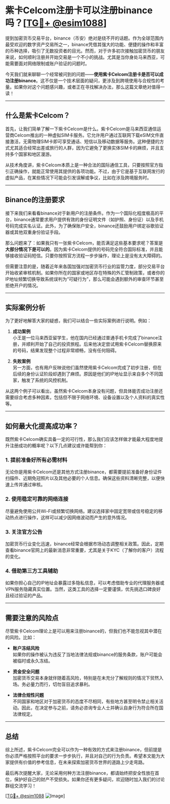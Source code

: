 # 紫卡Celcom注册卡可以注册binance吗？[[TG💪+ @esim1088](https://t.me/s/esim1088)]

提到加密货币交易平台，binance（币安）绝对是绕不开的话题。作为全球范围内最受欢迎的数字资产交易所之一，binance凭借其强大的功能、便捷的操作和丰富的币种选择，吸引了无数投资者的目光。然而，对于许多初次接触加密货币的朋友来说，如何顺利注册并开始交易是一个不小的挑战。尤其是当你身处马来西亚，可能需要面对网络限制或账户验证的问题时。

今天我们就来聊聊一个经常被问到的问题——**使用紫卡Celcom注册卡是否可以成功注册binance**。这不仅是一个技术层面的疑问，更涉及到跨境使用与合规性的考量。如果你对这个问题感兴趣，或者正在寻找解决办法，那么这篇文章绝对值得一读！

---

## 什么是紫卡Celcom？

首先，让我们简单了解一下紫卡Celcom是什么。紫卡Celcom是马来西亚通信运营商Celcom推出的一种虚拟SIM卡服务。它允许用户通过互联网下载eSIM文件直接激活，无需物理SIM卡即可享受通话、短信以及移动数据等服务。这种便捷的方式尤其适合经常出差或旅行的人群，因为它避免了更换实体SIM卡的麻烦，并且支持多个国家和地区漫游。

从技术角度讲，紫卡Celcom本质上是一种合法的国际通信工具，只要按照官方指引正确操作，就能正常使用其提供的各项功能。不过，由于它是基于互联网发行的虚拟产品，在某些情况下可能会引发误解或争议，比如在涉及跨境服务时。

---

## Binance的注册要求

接下来我们来看看binance对于新用户的注册条件。作为一个国际化程度极高的平台，binance通常要求用户提供有效的身份证明文件（如护照、身份证）以及手机号码完成实名认证。此外，为了确保账户安全，binance还鼓励用户绑定谷歌验证器或其他双重身份验证手段。

那么问题来了：如果我只有一张紫卡Celcom，能否满足这些基本要求呢？答案是**大部分情况下是可以的**。因为紫卡Celcom提供的号码完全符合国际标准，并且能够接收验证码短信。只要你按照官方流程一步步操作，理论上是没有太大障碍的。

但需要注意的是，随着近年来各国加强对加密货币行业的监管力度，部分交易平台开始收紧审核机制。如果你所在的国家或地区存在特殊的外汇管制政策，或者你的IP地址频繁切换导致系统误判为“可疑行为”，那么可能会遇到额外的审查环节甚至拒绝开户的情况。

---

## 实际案例分析

为了更好地解答大家的疑惑，我们可以结合一些实际案例进行说明。例如：

1. **成功案例**  
   小王是一位马来西亚留学生，他在国内已经通过普通手机卡完成了binance注册，并顺利开始了自己的投资旅程。后来他决定尝试用紫卡Celcom替换原来的号码，结果发现整个过程非常顺畅，没有任何阻碍。

2. **失败案例**  
   另一方面，也有用户反映说他们虽然使用紫卡Celcom完成了初步注册，但在后续的身份认证阶段却遇到了麻烦。原因是他们的IP地址显示来自多个不同国家，触发了系统的风控机制。

从这两个例子可以看出，虽然紫卡Celcom本身没有问题，但具体能否成功注册还需要综合考虑多种因素，包括但不限于网络环境、设备设置以及个人资料的真实性等。

---

## 如何最大化提高成功率？

既然紫卡Celcom确实具备一定的可行性，那么我们应该怎样做才能最大程度地提升注册成功的概率呢？以下几点建议或许能帮到你：

### 1. 提前准备好所有必需材料
无论你是用紫卡Celcom还是其他方式注册binance，都需要提前准备好身份证件扫描件、近期免冠照片以及其他必要的个人信息。确保这些资料清晰完整，以便快速上传并通过审核。

### 2. 使用稳定可靠的网络连接
尽量避免使用公共Wi-Fi或频繁切换网络。建议选择家中固定宽带或信号稳定的移动热点进行操作，这样可以减少因网络波动而产生的意外情况。

### 3. 关注官方公告
加密货币行业变化迅速，binance经常会根据市场动态调整相关政策。因此，定期查看binance官网上的最新消息非常重要，尤其是关于KYC（了解你的客户）流程的变化。

### 4. 借助第三方工具辅助
如果你担心自己的IP地址会暴露过多隐私信息，可以考虑借助专业的代理服务器或VPN服务隐藏真实位置。当然，这类工具的选择一定要谨慎，优先挑选口碑良好且经过验证的产品。

---

## 需要注意的风险点

尽管紫卡Celcom理论上是可以用来注册binance的，但我们也不能忽视其中潜在的风险。比如：

- **账户冻结风险**  
  如果你的操作被认为违反了当地法律法规或binance的服务条款，账户可能会被临时或永久冻结。

- **资金安全问题**  
  加密货币交易本身就伴随着高风险，特别是在未充分了解规则的情况下贸然入场。务必量力而行，切勿盲目追求暴利。

- **法律合规性问题**  
  不同国家和地区对于加密货币的态度不尽相同，有些地方甚至明令禁止相关活动。因此，在决定参与之前，请务必咨询专业人士并确认自身行为符合所在国法律规定。

---

## 总结

综上所述，紫卡Celcom完全可以作为一种有效的方式来注册binance，但前提是你必须严格按照平台的要求一步步执行，并且对自己的行为负责。希望本文能为大家提供有价值的参考信息，在未来探索加密货币世界的道路上少走弯路。

最后再次提醒大家，无论采用何种方法注册binance，都请始终把安全性放在首位，保护好自己的财产不受损失。如果你还有更多疑问，欢迎随时加入我们的讨论群组交流学习！

[[TG💪+ @esim1088](https://t.me/s/esim1088) ![Image](https://i.postimg.cc/4NQfJmqS/Snipaste-2025-05-13-00-14-12.png)]